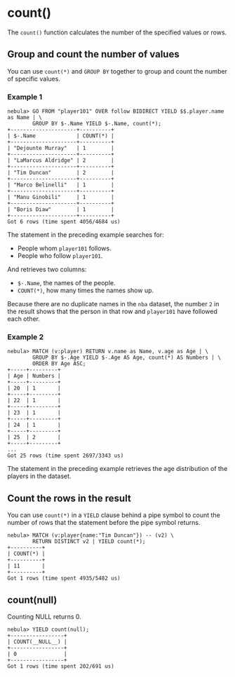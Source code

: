 # count()

The `count()` function calculates the number of the specified values or rows.

## Group and count the number of values

You can use `count(*)` and `GROUP BY` together to group and count the number of specific values.

### Example 1

```nGQL
nebula> GO FROM "player101" OVER follow BIDIRECT YIELD $$.player.name as Name | \
        GROUP BY $-.Name YIELD $-.Name, count(*);
+---------------------+----------+
| $-.Name             | COUNT(*) |
+---------------------+----------+
| "Dejounte Murray"   | 1        |
+---------------------+----------+
| "LaMarcus Aldridge" | 2        |
+---------------------+----------+
| "Tim Duncan"        | 2        |
+---------------------+----------+
| "Marco Belinelli"   | 1        |
+---------------------+----------+
| "Manu Ginobili"     | 1        |
+---------------------+----------+
| "Boris Diaw"        | 1        |
+---------------------+----------+
Got 6 rows (time spent 4056/4684 us)
```

The statement in the preceding example searches for:

* People whom `player101` follows.
* People who follow `player101`.

And retrieves two columns:

* `$-.Name`, the names of the people.
* `COUNT(*)`, how many times the names show up.

Because there are no duplicate names in the `nba` dataset, the number `2` in the result shows that the person in that row and `player101` have followed each other.

### Example 2

```nGQL
nebula> MATCH (v:player) RETURN v.name as Name, v.age as Age | \
        GROUP BY $-.Age YIELD $-.Age AS Age, count(*) AS Numbers | \
        ORDER BY Age ASC;
+-----+---------+
| Age | Numbers |
+-----+---------+
| 20  | 1       |
+-----+---------+
| 22  | 1       |
+-----+---------+
| 23  | 1       |
+-----+---------+
| 24  | 1       |
+-----+---------+
| 25  | 2       |
+-----+---------+
...
Got 25 rows (time spent 2697/3343 us)
```

The statement in the preceding example retrieves the age distribution of the players in the dataset.

## Count the rows in the result

You can use `count(*)` in a `YIELD` clause behind a pipe symbol to count the number of rows that the statement before the pipe symbol returns.

```nGQL
nebula> MATCH (v:player{name:"Tim Duncan"}) -- (v2) \
        RETURN DISTINCT v2 | YIELD count(*);
+----------+
| COUNT(*) |
+----------+
| 11       |
+----------+
Got 1 rows (time spent 4935/5482 us)
```

## count(null)

Counting NULL returns 0.

```nGQL
nebula> YIELD count(null);
+-----------------+
| COUNT(__NULL__) |
+-----------------+
| 0               |
+-----------------+
Got 1 rows (time spent 202/691 us)
```